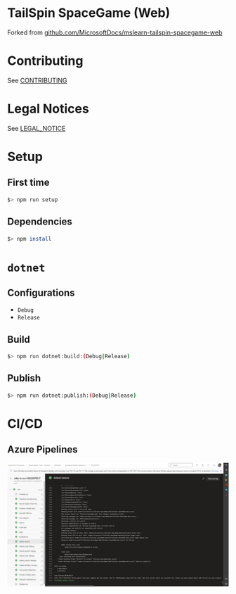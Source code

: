 # TailSpin SpaceGame (Web)

Forked from [github.com/MicrosoftDocs/mslearn-tailspin-spacegame-web](https://github.com/MicrosoftDocs/mslearn-tailspin-spacegame-web)

# Contributing

See [CONTRIBUTING](./CONTRIBUTING.md)

# Legal Notices

See [LEGAL_NOTICE](./LEGAL_NOTICE.md)

# Setup

## First time

```bash
$> npm run setup
```

## Dependencies

```bash
$> npm install
```

# `dotnet`

## Configurations

* `Debug`
* `Release`

## Build

```bash
$> npm run dotnet:build:(Debug|Release)
```

## Publish

```bash
$> npm run dotnet:publish:(Debug|Release)
```

# CI/CD

## Azure Pipelines

![azure-pipelines.yml](./README/azure-pipelines.png)
